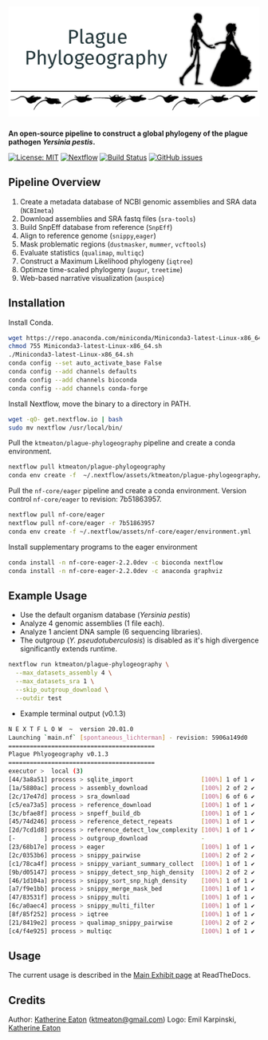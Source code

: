 # ![ktmeaton/plague-phylogeography](docs/images/plague-phylo-logo.png)

**An open-source pipeline to construct a global phylogeny of the plague pathogen *Yersinia pestis*.**

[![License: MIT](https://img.shields.io/badge/License-MIT-yellow.svg)](https://github.com/ktmeaton/plague-phylogeography/blob/master/LICENSE)
[![Nextflow](https://img.shields.io/badge/nextflow-%E2%89%A520.01.0-blue.svg)](https://www.nextflow.io/)
[![Build Status](https://github.com/ktmeaton/plague-phylogeography/workflows/Install/badge.svg?branch=master)](https://github.com/ktmeaton/NCBImeta/actions?query=workflow%3ABuilding+branch%3Amaster)
[![GitHub issues](https://img.shields.io/github/issues/ktmeaton/plague-phylogeography.svg)](https://github.com/ktmeaton/plague-phylogeography/issues)

## Pipeline Overview

1. Create a metadata database of NCBI genomic assemblies and SRA data (```NCBImeta```)
1. Download assemblies and SRA fastq files (```sra-tools```)
1. Build SnpEff database from reference (```SnpEff```)
1. Align to reference genome (```snippy```,```eager```)
1. Mask problematic regions (```dustmasker```, ```mummer```, ```vcftools```)
1. Evaluate statistics (```qualimap```, ```multiqc```)
1. Construct a Maximum Likelihood phylogeny (```iqtree```)
1. Optimze time-scaled phylogeny (```augur```, ```treetime```)
1. Web-based narrative visualization (```auspice```)

## Installation

Install Conda.

```bash
wget https://repo.anaconda.com/miniconda/Miniconda3-latest-Linux-x86_64.sh
chmod 755 Miniconda3-latest-Linux-x86_64.sh
./Miniconda3-latest-Linux-x86_64.sh
conda config --set auto_activate_base False
conda config --add channels defaults
conda config --add channels bioconda
conda config --add channels conda-forge
```

Install Nextflow, move the binary to a directory in PATH.

```bash
wget -qO- get.nextflow.io | bash
sudo mv nextflow /usr/local/bin/
```

Pull the ```ktmeaton/plague-phylogeography``` pipeline and create a conda environment.  

```bash
nextflow pull ktmeaton/plague-phylogeography
conda env create -f  ~/.nextflow/assets/ktmeaton/plague-phylogeography/environment.yaml
```

Pull the ```nf-core/eager``` pipeline and create a conda environment.
Version control ```nf-core/eager``` to revision: 7b51863957.  

```bash
nextflow pull nf-core/eager
nextflow pull nf-core/eager -r 7b51863957
conda env create -f ~/.nextflow/assets/nf-core/eager/environment.yml
```

Install supplementary programs to the eager environment

```bash
conda install -n nf-core-eager-2.2.0dev -c bioconda nextflow
conda install -n nf-core-eager-2.2.0dev -c anaconda graphviz
```

## Example Usage

* Use the default organism database (*Yersinia pestis*)
* Analyze 4 genomic assemblies (1 file each).
* Analyze 1 ancient DNA sample (6 sequencing libraries).
* The outgroup (*Y. pseudotuberculosis*) is disabled as it's high divergence significantly extends runtime.

```bash
nextflow run ktmeaton/plague-phylogeography \
  --max_datasets_assembly 4 \
  --max_datasets_sra 1 \
  --skip_outgroup_download \
  --outdir test
```

* Example terminal output (v0.1.3)

```bash
N E X T F L O W  ~  version 20.01.0
Launching `main.nf` [spontaneous_lichterman] - revision: 5906a149d0
=========================================
Plague Phlyogeography v0.1.3
=========================================
executor >  local (3)
[44/3a8a51] process > sqlite_import                   [100%] 1 of 1 ✔
[1a/5880ac] process > assembly_download               [100%] 2 of 2 ✔
[2c/17e47d] process > sra_download                    [100%] 6 of 6 ✔
[c5/ea73a5] process > reference_download              [100%] 1 of 1 ✔
[3c/bfae8f] process > snpeff_build_db                 [100%] 1 of 1 ✔
[45/74d246] process > reference_detect_repeats        [100%] 1 of 1 ✔
[2d/7cd1d8] process > reference_detect_low_complexity [100%] 1 of 1 ✔
[-        ] process > outgroup_download               -
[23/68b17e] process > eager                           [100%] 1 of 1 ✔
[2c/0353b6] process > snippy_pairwise                 [100%] 2 of 2 ✔
[c1/78ca4f] process > snippy_variant_summary_collect  [100%] 1 of 1 ✔
[9b/d05147] process > snippy_detect_snp_high_density  [100%] 2 of 2 ✔
[46/1d104a] process > snippy_sort_snp_high_density    [100%] 1 of 1 ✔
[a7/f9e1bb] process > snippy_merge_mask_bed           [100%] 1 of 1 ✔
[47/83531f] process > snippy_multi                    [100%] 1 of 1 ✔
[6c/a0aec4] process > snippy_multi_filter             [100%] 1 of 1 ✔
[8f/85f252] process > iqtree                          [100%] 1 of 1 ✔
[21/8419e2] process > qualimap_snippy_pairwise        [100%] 2 of 2 ✔
[c4/f4e925] process > multiqc                         [100%] 1 of 1 ✔
```

## Usage

The current usage is described in the [Main Exhibit page](https://plague-phylogeography.readthedocs.io/en/latest/exhibit/exhibit_link.html#main-exhibit) at ReadTheDocs.

## Credits

Author: [Katherine Eaton](https://github.com/ktmeaton) (ktmeaton@gmail.com)
Logo: Emil Karpinski, [Katherine Eaton](https://github.com/ktmeaton)
